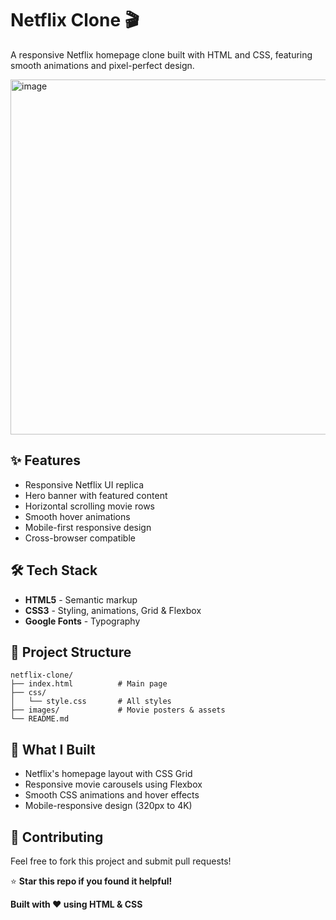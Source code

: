 
# Netflix Clone 🎬

A responsive Netflix homepage clone built with HTML and CSS, featuring smooth animations and pixel-perfect design.

<img width="1365" height="568" alt="image" src="https://github.com/user-attachments/assets/4e9f91c8-20dc-41b3-87c8-da0c70e95fc0" />



## ✨ Features

- Responsive Netflix UI replica
- Hero banner with featured content
- Horizontal scrolling movie rows
- Smooth hover animations
- Mobile-first responsive design
- Cross-browser compatible

## 🛠️ Tech Stack

- **HTML5** - Semantic markup
- **CSS3** - Styling, animations, Grid & Flexbox
- **Google Fonts** - Typography


## 📂 Project Structure

```
netflix-clone/
├── index.html          # Main page
├── css/
│   └── style.css       # All styles
├── images/             # Movie posters & assets
└── README.md
```

## 🎯 What I Built

- Netflix's homepage layout with CSS Grid
- Responsive movie carousels using Flexbox
- Smooth CSS animations and hover effects
- Mobile-responsive design (320px to 4K)



## 🤝 Contributing

Feel free to fork this project and submit pull requests!


⭐ **Star this repo if you found it helpful!**

**Built with ❤️ using HTML & CSS**
